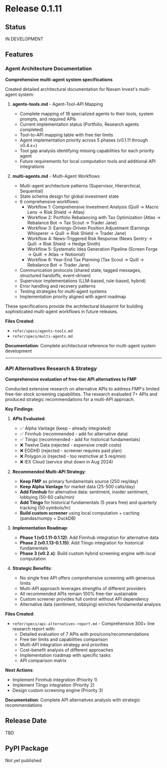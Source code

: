 # Release 0.1.11

## Status
IN DEVELOPMENT

## Features

### Agent Architecture Documentation

**Comprehensive multi-agent system specifications**

Created detailed architectural documentation for Navam Invest's multi-agent system:

1. **agents-tools.md** - Agent-Tool-API Mapping
   - Complete mapping of 18 specialized agents to their tools, system prompts, and required APIs
   - Current implementation status (Portfolio, Research agents completed)
   - Tool-to-API mapping table with free tier limits
   - Agent implementation priority across 5 phases (v0.1.11 through v0.4.x+)
   - Tool gap analysis identifying missing capabilities for each priority agent
   - Future requirements for local computation tools and additional API integrations

2. **multi-agents.md** - Multi-Agent Workflows
   - Multi-agent architecture patterns (Supervisor, Hierarchical, Sequential)
   - State schema design for global investment state
   - 6 comprehensive workflows:
     - Workflow 1: Comprehensive Investment Analysis (Quill → Macro Lens → Risk Shield → Atlas)
     - Workflow 2: Portfolio Rebalancing with Tax Optimization (Atlas → Rebalance Bot → Tax Scout → Trader Jane)
     - Workflow 3: Earnings-Driven Position Adjustment (Earnings Whisperer → Quill → Risk Shield → Trader Jane)
     - Workflow 4: News-Triggered Risk Response (News Sentry → Quill → Risk Shield → Hedge Smith)
     - Workflow 5: Systematic Idea Generation Pipeline (Screen Forge → Quill → Atlas → Notionist)
     - Workflow 6: Year-End Tax Planning (Tax Scout → Quill → Rebalance Bot → Trader Jane)
   - Communication protocols (shared state, tagged messages, structured handoffs, event-driven)
   - Supervisor implementations (LLM-based, rule-based, hybrid)
   - Error handling and recovery patterns
   - Testing strategies for multi-agent systems
   - Implementation priority aligned with agent roadmap

These specifications provide the architectural blueprint for building sophisticated multi-agent workflows in future releases.

**Files Created**:
- `refer/specs/agents-tools.md`
- `refer/specs/multi-agents.md`

**Documentation**: Complete architectural reference for multi-agent system development

---

### API Alternatives Research & Strategy

**Comprehensive evaluation of free-tier API alternatives to FMP**

Conducted extensive research on alternative APIs to address FMP's limited free-tier stock screening capabilities. The research evaluated 7+ APIs and produced strategic recommendations for a multi-API approach.

**Key Findings**:

1. **APIs Evaluated**:
   - ✅ Alpha Vantage (keep - already integrated)
   - ✅ Finnhub (recommended - add for alternative data)
   - ✅ Tiingo (recommended - add for historical fundamentals)
   - ❌ Twelve Data (rejected - expensive credit costs)
   - ❌ EODHD (rejected - screener requires paid plan)
   - ❌ Polygon.io (rejected - too restrictive at 5 req/min)
   - ❌ IEX Cloud (service shut down in Aug 2024)

2. **Recommended Multi-API Strategy**:
   - **Keep FMP** as primary fundamentals source (250 req/day)
   - **Keep Alpha Vantage** for market data (25-500 calls/day)
   - **Add Finnhub** for alternative data: sentiment, insider sentiment, lobbying (50-60 calls/min)
   - **Add Tiingo** for historical fundamentals (5 years free) and quarterly tracking (50 symbols/hr)
   - **Build custom screener** using local computation + caching (pandas/numpy + DuckDB)

3. **Implementation Roadmap**:
   - **Phase 1 (v0.1.11-0.1.12)**: Add Finnhub integration for alternative data
   - **Phase 2 (v0.1.13-0.1.15)**: Add Tiingo integration for historical fundamentals
   - **Phase 3 (v0.2.x)**: Build custom hybrid screening engine with local computation

4. **Strategic Benefits**:
   - No single free API offers comprehensive screening with generous limits
   - Multi-API approach leverages strengths of different providers
   - All recommended APIs remain 100% free-tier sustainable
   - Custom screener provides full control without API dependency
   - Alternative data (sentiment, lobbying) enriches fundamental analysis

**Files Created**:
- `refer/specs/api-alternatives-report.md` - Comprehensive 300+ line research report with:
  - Detailed evaluation of 7 APIs with pros/cons/recommendations
  - Free tier limits and capabilities comparison
  - Multi-API integration strategy and priorities
  - Cost-benefit analysis of different approaches
  - Implementation roadmap with specific tasks
  - API comparison matrix

**Next Actions**:
- Implement Finnhub integration (Priority 1)
- Implement Tiingo integration (Priority 2)
- Design custom screening engine (Priority 3)

**Documentation**: Complete API alternatives analysis with strategic recommendations

## Release Date
TBD

## PyPI Package
Not yet published
